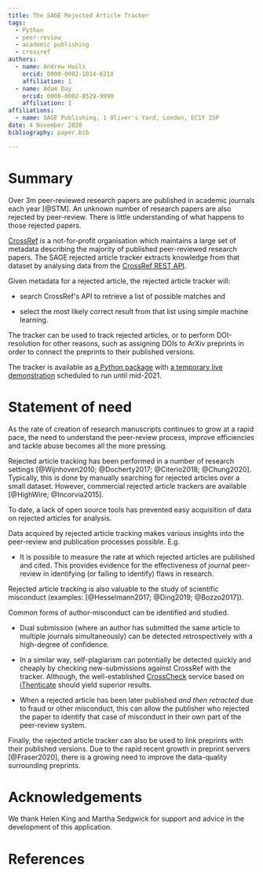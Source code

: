 ```yaml
---
title: The SAGE Rejected Article Tracker
tags:
  - Python
  - peer-review
  - academic publishing
  - crossref
authors:
  - name: Andrew Hails
    orcid: 0000-0002-1014-621X
    affiliation: 1
  - name: Adam Day
    orcid: 0000-0002-8529-9990
    affiliation: 1
affiliations:
  - name: SAGE Publishing, 1 Oliver's Yard, London, EC1Y 1SP
date: 4 November 2020
bibliography: paper.bib

---
```

# Summary
Over 3m peer-reviewed research papers are published in academic journals each year [@STM]. An unknown number of research papers are also rejected by peer-review. There is little understanding of what happens to those rejected papers.

[CrossRef](https://www.crossref.org/about/) is a not-for-profit organisation which maintains a large set of metadata describing the majority of published peer-reviewed research papers. The SAGE rejected article tracker extracts knowledge from that dataset by analysing data from the [CrossRef REST API](https://github.com/CrossRef/rest-api-doc). 

Given metadata for a rejected article, the rejected article tracker will:

* search CrossRef's API to retrieve a list of possible matches and 

* select the most likely correct result from that list using simple machine learning.

The tracker can be used to track rejected articles, or to perform DOI-resolution for other reasons, such as assigning DOIs to ArXiv preprints in order to connect the preprints to their published versions.

The tracker is available as [a Python package](https://github.com/ad48/rejected_article_tracker_pkg) with [a temporary live demonstration](https://rejectedarticlestorage.z6.web.core.windows.net/) scheduled to run until mid-2021.

# Statement of need

As the rate of creation of research manuscripts continues to grow at a rapid pace, the need to understand the peer-review process, improve efficiencies and tackle abuse becomes all the more pressing. 

Rejected article tracking has been performed in a number of research settings [@Wijnhoven2010; @Docherty2017; @Citerio2018; @Chung2020]. Typically, this is done by manually searching for rejected articles over a small dataset. However, commercial rejected article trackers are available [@HighWire; @Incorvia2015].

To date, a lack of open source tools has prevented easy acquisition of data on rejected articles for analysis.

Data acquired by rejected article tracking makes various insights into the peer-review and publication processes possible. E.g. 

- It is possible to measure the rate at which rejected articles are published and cited. This provides evidence for the effectiveness of journal peer-review in identifying (or failing to identify) flaws in research.

Rejected article tracking is also valuable to the study of scientific misconduct (examples: [@Hesselmann2017; @Ding2019; @Bozzo2017]). 

Common forms of author-misconduct can be identified and studied. 

- Dual submission (where an author has submitted the same article to multiple journals simultaneously) can be detected retrospectively with a high-degree of confidence. 

- In a similar way, self-plagiarism can potentially be detected quickly and cheaply by checking new-submissions against CrossRef with the tracker. Although, the well-established [CrossCheck](https://www.crossref.org/services/similarity-check/) service based on [iThenticate](https://www.ithenticate.com/) should yield superior results. 

- When a rejected article has been later published _and then retracted_ due to fraud or other misconduct, this can allow the publisher who rejected the paper to identify that case of misconduct in their own part of the peer-review system.

Finally, the rejected article tracker can also be used to link preprints with their published versions. Due to the rapid recent growth in preprint servers [@Fraser2020], there is a growing need to improve the data-quality surrounding preprints. 


# Acknowledgements

We thank Helen King and Martha Sedgwick for support and advice in the development of this application. 

# References